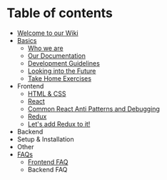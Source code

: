 # Table of contents

* [Welcome to our Wiki](README.md)
* [Basics](basics/README.md)
  * [Who we are](basics/who-we-are.md)
  * [Our Documentation](basics/our-documentation.md)
  * [Development Guidelines](basics/development-guidelines.md)
  * [Looking into the Future](basics/looking-into-the-future.md)
  * [Take Home Exercises](basics/untitled.md)
* Frontend
  * [HTML & CSS](frontend/html-and-css.md)
  * [React](frontend/untitled.md)
  * [Common React Anti Patterns and Debugging](frontend/common-react-anti-patterns-and-debugging.md)
  * [Redux](frontend/redux.md)
  * [Let's add Redux to it!](frontend/untitled-1.md)
* Backend
* Setup & Installation
* Other
* [FAQs](faqs/README.md)
  * [Frontend FAQ](faqs/frontend-faq.md)
  * Backend FAQ

